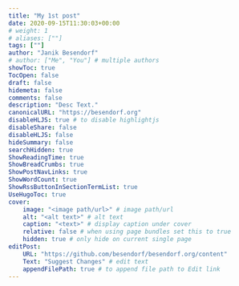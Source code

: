 ```yaml
---
title: "My 1st post"
date: 2020-09-15T11:30:03+00:00
# weight: 1
# aliases: [""]
tags: [""]
author: "Janik Besendorf"
# author: ["Me", "You"] # multiple authors
showToc: true
TocOpen: false
draft: false
hidemeta: false
comments: false
description: "Desc Text."
canonicalURL: "https://besendorf.org"
disableHLJS: true # to disable highlightjs
disableShare: false
disableHLJS: false
hideSummary: false
searchHidden: true
ShowReadingTime: true
ShowBreadCrumbs: true
ShowPostNavLinks: true
ShowWordCount: true
ShowRssButtonInSectionTermList: true
UseHugoToc: true
cover:
    image: "<image path/url>" # image path/url
    alt: "<alt text>" # alt text
    caption: "<text>" # display caption under cover
    relative: false # when using page bundles set this to true
    hidden: true # only hide on current single page
editPost:
    URL: "https://github.com/besendorf/besendorf.org/content"
    Text: "Suggest Changes" # edit text
    appendFilePath: true # to append file path to Edit link
---
```


